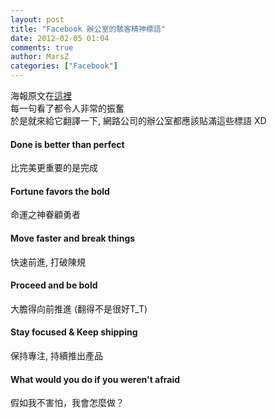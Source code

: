 ```yaml
---
layout: post
title: "Facebook 辦公室的駭客精神標語"
date: 2012-02-05 01:04
comments: true
author: MarsZ
categories: ["Facebook"]
---
```

海報原文在<a href="http://designforfun.com/facebookposters/" target="_blank">這裡</a>  
每一句看了都令人非常的振奮  
於是就來給它翻譯一下, 網路公司的辦公室都應該貼滿這些標語 XD  
<!-- more -->

#### Done is better than perfect

比完美更重要的是完成

#### Fortune favors the bold

命運之神眷顧勇者

#### Move faster and break things

快速前進, 打破陳規 

#### Proceed and be bold

大膽得向前推進 (翻得不是很好T_T)

#### Stay focused & Keep shipping  

保持專注, 持續推出產品

#### What would you do if you weren't afraid

假如我不害怕，我會怎麼做？

